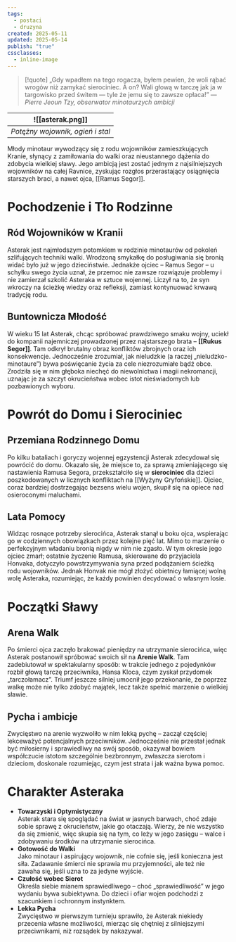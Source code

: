 ```yaml
---
tags:
  - postaci
  - druzyna
created: 2025-05-11
updated: 2025-05-14
publish: "true"
cssclasses:
  - inline-image
---
```

> [!quote] „Gdy wpadłem na tego rogacza, byłem pewien, że woli rąbać wrogów niż zamykać sierociniec. A on? Wali głową w tarczę jak ja w targowisko przed świtem — tyle że jemu się to zawsze opłaca!”
> — _Pierre Jeoun Tzy, obserwator minotaurzych ambicji_

| ![[asterak.png]]|
|-|
|*Potężny wojownik, ogień i stal* |

Młody minotaur wywodzący się z rodu wojowników zamieszkujących Kranie, słynący z zamiłowania do walki oraz nieustannego dążenia do zdobycia wielkiej sławy. Jego ambicją jest zostać jednym z najsilniejszych wojowników na całej Ravnice, zyskując rozgłos przerastający osiągnięcia starszych braci, a nawet ojca, [[Ramus Segor]].
# Pochodzenie i Tło Rodzinne
## Ród Wojowników w Kranii
Asterak jest najmłodszym potomkiem w rodzinie minotaurów od pokoleń szlifujących techniki walki. Wrodzoną smykałkę do posługiwania się bronią widać było już w jego dzieciństwie. Jednakże ojciec – Ramus Segor – u schyłku swego życia uznał, że przemoc nie zawsze rozwiązuje problemy i nie zamierzał szkolić Asteraka w sztuce wojennej. Liczył na to, że syn wkroczy na ścieżkę wiedzy oraz refleksji, zamiast kontynuować krwawą tradycję rodu.
## Buntownicza Młodość
W wieku 15 lat Asterak, chcąc spróbować prawdziwego smaku wojny, uciekł do kompanii najemniczej prowadzonej przez najstarszego brata – **[[Rukus Segor]]**. Tam odkrył brutalny obraz konfliktów zbrojnych oraz ich konsekwencje. Jednocześnie zrozumiał, jak nieludzkie (a raczej „nieludzko-minotaure”) bywa poświęcanie życia za cele niezrozumiałe bądź obce. Zrodziła się w nim głęboka niechęć do niewolnictwa i magii nekromancji, uznając je za szczyt okrucieństwa wobec istot nieświadomych lub pozbawionych wyboru.
# Powrót do Domu i Sierociniec
## Przemiana Rodzinnego Domu
Po kilku bataliach i goryczy wojennej egzystencji Asterak zdecydował się powrócić do domu. Okazało się, że miejsce to, za sprawą zmieniającego się nastawienia Ramusa Segora, przekształciło się w **sierociniec** dla dzieci poszkodowanych w licznych konfliktach na [[Wyżyny Gryfońskie]]. Ojciec, coraz bardziej dostrzegając bezsens wielu wojen, skupił się na opiece nad osieroconymi maluchami.
## Lata Pomocy
Widząc rosnące potrzeby sierocińca, Asterak stanął u boku ojca, wspierając go w codziennych obowiązkach przez kolejne pięć lat. Mimo to marzenie o perfekcyjnym władaniu bronią nigdy w nim nie zgasło. W tym okresie jego ojciec zmarł; ostatnie życzenie Ramusa, skierowane do przyjaciela Honvaka, dotyczyło powstrzymywania syna przed podążaniem ścieżką rodu wojowników. Jednak Honvak nie mógł złożyć obietnicy łamiącej wolną wolę Asteraka, rozumiejąc, że każdy powinien decydować o własnym losie.
# Początki Sławy
## Arena Walk
Po śmierci ojca zaczęło brakować pieniędzy na utrzymanie sierocińca, więc Asterak postanowił spróbować swoich sił na **Arenie Walk**. Tam zadebiutował w spektakularny sposób: w trakcie jednego z pojedynków rozbił głową tarczę przeciwnika, Hansa Kloca, czym zyskał przydomek „tarczołamacz”. Triumf jeszcze silniej umocnił jego przekonanie, że poprzez walkę może nie tylko zdobyć majątek, lecz także spełnić marzenie o wielkiej sławie.
## Pycha i ambicje
Zwycięstwo na arenie wyzwoliło w nim lekką pychę – zaczął częściej lekceważyć potencjalnych przeciwników. Jednocześnie nie przestał jednak być miłosierny i sprawiedliwy na swój sposób, okazywał bowiem współczucie istotom szczególnie bezbronnym, zwłaszcza sierotom i dzieciom, doskonale rozumiejąc, czym jest strata i jak ważna bywa pomoc.
# Charakter Asteraka
- **Towarzyski i Optymistyczny**  
    Asterak stara się spoglądać na świat w jasnych barwach, choć zdaje sobie sprawę z okrucieństw, jakie go otaczają. Wierzy, że nie wszystko da się zmienić, więc skupia się na tym, co leży w jego zasięgu – walce i zdobywaniu środków na utrzymanie sierocińca.
- **Gotowość do Walki**  
    Jako minotaur i aspirujący wojownik, nie cofnie się, jeśli konieczna jest siła. Zadawanie śmierci nie sprawia mu przyjemności, ale też nie zawaha się, jeśli uzna to za jedyne wyjście.
- **Czułość wobec Sierot**  
    Określa siebie mianem sprawiedliwego – choć „sprawiedliwość” w jego wydaniu bywa subiektywna. Do dzieci i ofiar wojen podchodzi z szacunkiem i ochronnym instynktem.
- **Lekka Pycha**  
    Zwycięstwo w pierwszym turnieju sprawiło, że Asterak niekiedy przecenia własne możliwości, mierząc się chętniej z silniejszymi przeciwnikami, niż rozsądek by nakazywał.

